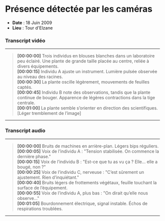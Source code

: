 <div class="col">

# Présence détectée par les caméras

- **Date** : 18 Juin 2009
- **Lieu** : Tour d'Elzane

### Transcript vidéo

---

> **[00:00:00]** Trois individus en blouses blanches dans un laboratoire peu éclairé. Une plante de grande taille placée au centre, reliée à divers équipements.  
> **[00:00:15]** Individu A ajuste un instrument. Lumière pulsée observée au niveau des racines.  
> **[00:00:30]** La plante oscille légèrement, mouvements de feuilles captés.  
> **[00:00:45]** Individu B note des observations, tandis que la plante continue de bouger. Apparence de légères contractions dans la tige centrale.  
> **[00:01:00]** La plante semble s’orienter en direction des scientifiques. [Léger tremblement de l’image]

---

### Transcript audio

---

> **[00:00:00]** Bruits de machines en arrière-plan. Légers bips réguliers.  
> **[00:00:05]** Voix de l’individu A : "Tension stabilisée. On commence la dernière phase."  
> **[00:00:15]** Voix de l’individu B : "Est-ce que tu as vu ça ? Elle… elle a bougé, non ?"  
> **[00:00:25]** Voix de l’individu C, nerveuse : "C’est sûrement un ajustement. Rien d’inquiétant."  
> **[00:00:40]** Bruits légers de frottements végétaux, feuille touchant la surface de l’équipement.  
> **[00:00:55]** Voix de l’individu A, plus bas : "On dirait qu’elle nous observe…"  
> **[00:01:05]** Bourdonnement électrique, signal instable. Échos de respirations troublées.

---

</div>
